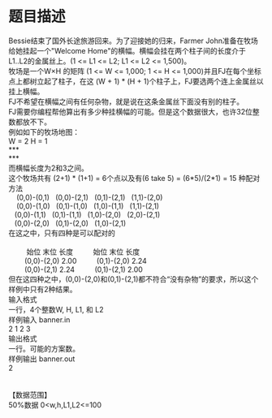 # 题目描述


<div>
Bessie结束了国外长途旅游回来。为了迎接她的归来，Farmer John准备在牧场给她挂起一个&#34;Welcome Home&#34;的横幅。横幅会挂在两个柱子间的长度介于L1..L2的金属丝上。(1 &lt;= L1 &lt;= L2; L1 &lt;= L2 &lt;= 1,500)。
</div>
<div>
牧场是一个W×H 的矩阵 (1 &lt;= W &lt;= 1,000; 1 &lt;= H &lt;= 1,000)并且FJ在每个坐标点上都树立起了柱子，在这 (W + 1) * (H + 1)个柱子上，FJ要选两个连上金属丝以挂上横幅。
</div>
<div>
FJ不希望在横幅之间有任何杂物，就是说在这条金属丝下面没有别的柱子。
</div>
<div>
FJ需要你编程帮他算出有多少种挂横幅的可能。但是这个数据很大，也许32位整数都放不下。
</div>
<div>
例如如下的牧场地图：
</div>
<div>
W = 2 H = 1
</div>
<div>
***
</div>
<div>
***
</div>
<div>
而横幅长度为2和3之间。
</div>
<div>
这个牧场共有 (2+1) * (1+1) = 6个点以及有(6 take 5) = (6*5)/(2*1) = 15 种配对方法
</div>
<div>
<span>    (0,0)-(0,1)   (0,0)-(2,1)   (0,1)-(2,1)   (1,1)-(2,0)</span> 
</div>
<div>
<span>    (0,0)-(1,0)   (0,1)-(1,0)   (1,0)-(1,1)   (1,1)-(2,1)</span> 
</div>
<div>
   (0,0)-(1,1)<span>   (0,1)-(1,1)   (1,0)-(2,0)   (2,0)-(2,1)</span> 
</div>
<div>
 <span>  (0,0)-(2,0)   (0,1)-(2,0)   (1,0)-(2,1)</span> 
</div>
<div>
在这之中，只有四种是可以配对的
</div>
<div>
 
</div>
<div>
<span>         </span>始位 末位 长度<span>          </span>始位 末位 长度
</div>
<div>
<span>        (0,0)-(2,0) 2.00          (0,1)-(2,0) 2.24</span> 
</div>
<div>
<span>        (0,0)-(2,1) 2.24          (0,1)-(2,1) 2.00</span> 
</div>
<div>
但在这四种之中，(0,0)-(2,0)和(0,1)-(2,1)都不符合“没有杂物”的要求，所以这个样例中只有2种结果。
</div>
<div>
输入格式
</div>
<div>
一行，4个整数W, H, L1, 和 L2
</div>
<div>
样例输入 banner.in
</div>
<div>
2 1 2 3
</div>
<div>
输出格式
</div>
<div>
一行。可能的方案数。
</div>
<div>
样例输出 banner.out
</div>
<div>
2
</div>
<div>
 
</div>
<div>
 
</div>
<div>
【数据范围】
</div>
<div>
50%数据 0&lt;w,h,L1,L2&lt;=100
</div>
